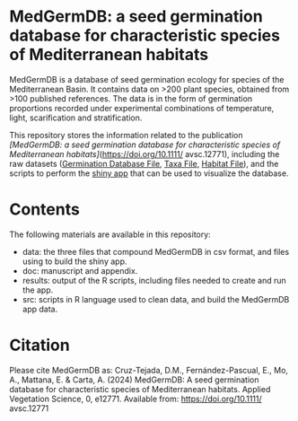 # MedGermDB: a seed germination database for characteristic species of Mediterranean habitats
MedGermDB is a database of seed germination ecology for species of the Mediterranean Basin. It contains data on >200 plant species, obtained from >100 published references. The data is in the form of germination proportions recorded under experimental combinations of temperature, light, scarification and stratification.

This repository stores the information related to the publication *[MedGermDB: a seed germination database for characteristic species of Mediterranean habitats]*(https://doi.org/10.1111/
avsc.12771), including the raw datasets ([Germination Database File](https://github.com/DianaCruzTejada/MedGermDB/tree/main/data/GerminationFile.csv), [Taxa File](https://github.com/DianaCruzTejada/MedGermDB/tree/main/data/TaxaFile.csv), [Habitat File](https://github.com/DianaCruzTejada/MedGermDB/tree/main/data/HabitatFile.csv)), and the scripts to perform the [shiny app](https://dianamariacruztejada.shinyapps.io/medgermdb/) that can be used to visualize the database.

# Contents
The following materials are available in this repository:
- data: the three files that compound MedGermDB in csv format, and files using to build the shiny app.
- doc: manuscript and appendix.
- results: output of the R scripts, including files needed to create and run the app.
- src: scripts in R language used to clean data, and build the MedGermDB app data.

# Citation
Please cite MedGermDB as:
Cruz-Tejada, D.M., Fernández-Pascual, E., Mo, A., Mattana, E. & Carta, A. (2024) MedGermDB: A seed germination database for characteristic species of Mediterranean habitats. Applied Vegetation Science, 0, e12771. Available from: https://doi.org/10.1111/
avsc.12771
